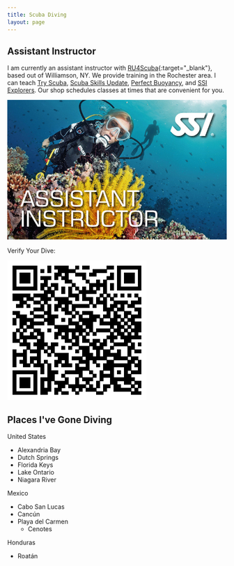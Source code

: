 ```yaml
---
title: Scuba Diving
layout: page
---
```

Assistant Instructor
--------------------
I am currently an assistant instructor with [RU4Scuba](https://www.ru4scubaa.com){:target="_blank"}, based out of Williamson, NY. We provide training in the Rochester area. I can teach [Try Scuba](https://ru4scubaa.com/courses/try-scuba-diving), [Scuba Skills Update](https://ru4scubaa.com/courses/scuba-skills-update), [Perfect Buoyancy](https://ru4scubaa.com/courses/perfect-buoyancy), and [SSI Explorers](https://ru4scubaa.com/courses/blue-oceans-snorkel-explorer). Our shop schedules classes at times that are convenient for you.
<div class="row">
  <div class="col-sm-12 col-md-6 text-center">
    <img src="/assets/img/ssi_ai.jpg" alt="SSI assistant instructor card" />
  </div>
  <div class="col-sm-12 col-md-6 text-center">
    <p>Verify Your Dive:</p>
    <img src="/assets/img/100883.png" alt="Logan's QR code" />
  </div>
</div>


Places I've Gone Diving
-----------------------
United States
* Alexandria Bay
* Dutch Springs
* Florida Keys
* Lake Ontario
* Niagara River

Mexico
* Cabo San Lucas
* Cancún
* Playa del Carmen
  * Cenotes

Honduras
* Roatán
